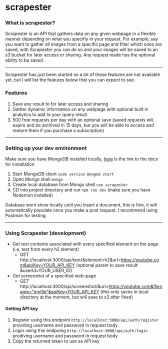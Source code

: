 # scrapester

### What is scrapester?
Scrapester is an API that gathers data on any given webpage in a flexible manner depending on what you specifiy in your request. For example, say you want to gather all images from a specific page and filter which ones are saved, with Scrapester you can do so and your images will be saved to an s3 bucket for later access or sharing. Any request made has the optional ability to be saved.  <hr />
Scrapester has just been started so a lot of these features are not available yet, but I will list the features below that you can expect to see.
 
### Features
1. Save any result to for later access and sharing
2. Gather dynamic information on any webpage with optional built in analytics to add to your query result
3. 500 free requests per day with an optional save (saved requests will expire and be archived in 15 days, but you will be able to access and restore them if you purchase a subscription)
<hr />

### Setting up your dev environment

Make sure you have MongoDB installed locally, <a href="https://docs.mongodb.com/manual/installation/">here</a> is the link to the docs for installation
1) Start MongoDB client
```sudo service mongod start```
2) Open Mongo shell
```mongo```
3) Create local database from Mongo shell
``` use scrapester ```  
4) CD into project directory and run ```npm run dev``` (make sure you have Nodemon installed)

Database wont show locally until you insert a document, this is fine, it will automatically populate once you make a post request. I recommend using Postman for testing.
<hr />

### Using Scrapester (development)
* Get text contents associated with every specified element on the page (i.e, text from every h2 element)
    *  GET http://localhost:3000/api/text/&element=h2&url=https://youtube.com&apiKey=YOUR_API_KEY (optional param to save result: &userId=YOUR_USER_ID)
* Get screenshot of a specified web-page
    *  GET http://localhost:3000/api/screenshot/&url=https://youtube.com&filename="myfile"&apiKey=YOUR_API_KEY (this only saves in local directory at the moment, but will save to s3 after fixed)
    
#### Getting API key
1) Register using this endpoint ```http://localhost:3000/api/auth/register``` providing username and password in request body
2) Login using this endpoing ```http://localhost:3000/api/auth/login``` prodiving username and password in request body
3) Copy the returned token to use as API key 

